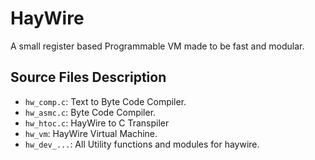# HayWire

A small register based Programmable VM made to be fast and modular.

## Source Files Description
* `hw_comp.c`: Text to Byte Code Compiler.
* `hw_asmc.c`: Byte Code Compiler.
* `hw_htoc.c`: HayWire to C Transpiler
* `hw_vm`: HayWire Virtual Machine.
* `hw_dev_...`: All Utility functions and modules for haywire.
